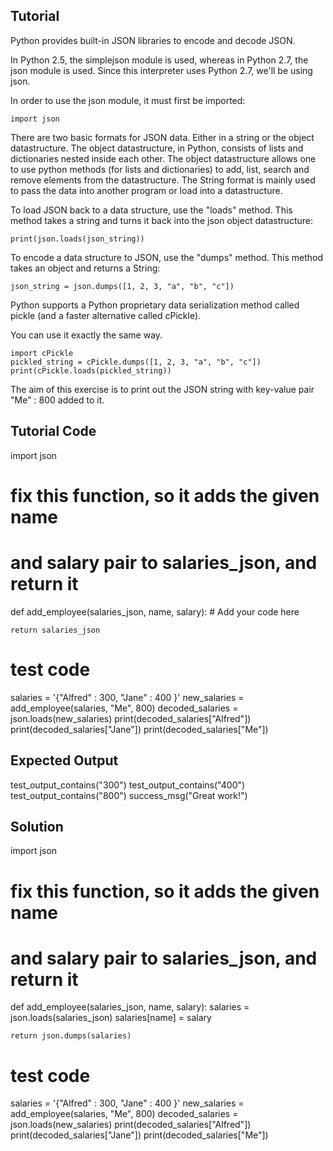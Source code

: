 Tutorial
--------

Python provides built-in JSON libraries to encode and decode JSON.

In Python 2.5, the simplejson module is used, whereas in Python 2.7, the json module is used. Since this interpreter uses Python 2.7, we'll be using json.

In order to use the json module, it must first be imported:

    import json

There are two basic formats for JSON data.  Either in a string or the object datastructure.  The object datastructure, in Python, consists of lists and dictionaries nested inside each other.  The object datastructure allows one to use python methods (for lists and dictionaries) to add, list, search and remove elements from the datastructure.  The String format is mainly used to pass the data into another program or load into a datastructure.

To load JSON back to a data structure, use the "loads" method.  This method takes a string and turns it back into the json object datastructure:

    print(json.loads(json_string))

To encode a data structure to JSON, use the "dumps" method.  This method takes an object and returns a String:

    json_string = json.dumps([1, 2, 3, "a", "b", "c"])

Python supports a Python proprietary data serialization method called pickle (and a faster alternative called cPickle).

You can use it exactly the same way.

    import cPickle
    pickled_string = cPickle.dumps([1, 2, 3, "a", "b", "c"])
    print(cPickle.loads(pickled_string))

The aim of this exercise is to print out the JSON string with key-value pair "Me" : 800 added to it.

Tutorial Code
-------------

import json

# fix this function, so it adds the given name
# and salary pair to salaries_json, and return it
def add_employee(salaries_json, name, salary):
    # Add your code here

    return salaries_json

# test code
salaries = '{"Alfred" : 300, "Jane" : 400 }'
new_salaries = add_employee(salaries, "Me", 800)
decoded_salaries = json.loads(new_salaries)
print(decoded_salaries["Alfred"])
print(decoded_salaries["Jane"])
print(decoded_salaries["Me"])

Expected Output
---------------

test_output_contains("300")
test_output_contains("400")
test_output_contains("800")
success_msg("Great work!")

Solution
--------

import json

# fix this function, so it adds the given name
# and salary pair to salaries_json, and return it
def add_employee(salaries_json, name, salary):
    salaries = json.loads(salaries_json)
    salaries[name] = salary

    return json.dumps(salaries)

# test code
salaries = '{"Alfred" : 300, "Jane" : 400 }'
new_salaries = add_employee(salaries, "Me", 800)
decoded_salaries = json.loads(new_salaries)
print(decoded_salaries["Alfred"])
print(decoded_salaries["Jane"])
print(decoded_salaries["Me"])
